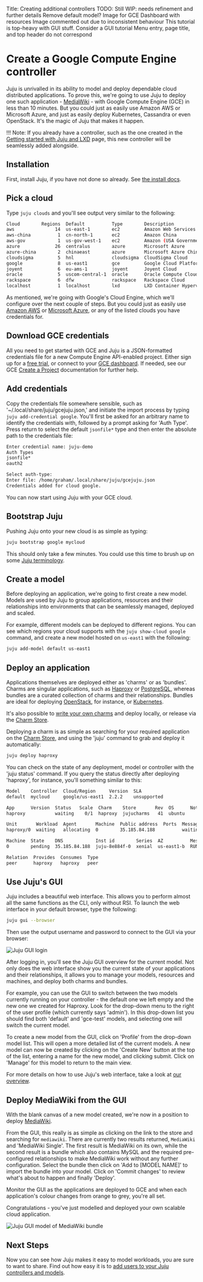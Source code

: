 Title: Creating additional controllers
TODO:  Still WIP: needs refinement and further details
       Remove default model?
       Image for GCE Dashboard with resources
       Image commented out due to inconsistent behaviour
       This tutorial is top-heavy with GUI stuff. Consider a GUI tutorial
       Menu entry, page title, and top header do not correspond

# Create a Google Compute Engine controller

Juju is unrivalled in its ability to model and deploy dependable cloud
distributed applications. To prove this, we're going to use Juju to deploy one
such application - [MediaWiki][mediawiki] - with Google Compute Engine (GCE) in
less than 10 minutes. But you could just as easily use Amazon AWS or Microsoft
Azure, and just as easily deploy Kubernetes, Cassandra or even OpenStack. It's
the magic of Juju that makes it happen.

!!! Note:
    If you already have a controller, such as the one created in the
    [Getting started with Juju and LXD][tut-lxd] page, this new controller will
    be seamlessly added alongside.

## Installation

First, install Juju, if you have not done so already. See
[the install docs][install].

## Pick a cloud

Type `juju clouds` and you'll see output very similar to the following:

```bash
Cloud        Regions  Default          Type        Description
aws               14  us-east-1        ec2         Amazon Web Services
aws-china          1  cn-north-1       ec2         Amazon China
aws-gov            1  us-gov-west-1    ec2         Amazon (USA Government)
azure             26  centralus        azure       Microsoft Azure
azure-china        2  chinaeast        azure       Microsoft Azure China
cloudsigma         5  hnl              cloudsigma  CloudSigma Cloud
google             8  us-east1         gce         Google Cloud Platform
joyent             6  eu-ams-1         joyent      Joyent Cloud
oracle             5  uscom-central-1  oracle      Oracle Compute Cloud Service
rackspace          6  dfw              rackspace   Rackspace Cloud
localhost          1  localhost        lxd         LXD Container Hypervisor
```

As mentioned, we're going with Google's Cloud Engine, which we'll
configure over the next couple of steps. But you could just as easily use
[Amazon AWS][helpaws] or [Microsoft Azure][helpazure], or any of the listed
clouds you have credentials for.

## Download GCE credentials

All you need to get started with GCE and Juju is a JSON-formatted credentials
file for a new Compute Engine API-enabled project. Either sign up for a
[free trial][gcetrial], or connect to your [GCE dashboard][gcedashboard].
If needed, see our GCE [Create a Project][gcenewproject] documentation for
further help.

## Add credentials

Copy the credentials file somewhere sensible, such as
'~/.local/share/juju/gcejuju.json,' and initiate the import process by typing
`juju add-credential google`. You'll first be asked for an arbitrary name
to identify the credentials with, followed by a prompt asking for 'Auth
Type'. Press return to select the default `jsonfile*` type and then enter the
absolute path to the credentials file:

```bash
Enter credential name: juju-demo
Auth Types
jsonfile*
oauth2

Select auth-type:
Enter file: /home/graham/.local/share/juju/gcejuju.json
Credentials added for cloud google.
```

You can now start using Juju with your GCE cloud.

## Bootstrap Juju

Pushing Juju onto your new cloud is as simple as typing:

```bash
juju bootstrap google mycloud
```

This should only take a few minutes. You could use this time to brush up on
some [Juju terminology][jujuterms].

## Create a model

Before deploying an application, we're going to first create a new model.
Models are used by Juju to group applications, resources and their relationships
into environments that can be seamlessly managed, deployed and scaled.

For example, different models can be deployed to different regions. You can see
which regions your cloud supports with the `juju show-cloud google` command,
and create a new model hosted on `us-east1` with the following:

```bash
juju add-model default us-east1
```

## Deploy an application

Applications themselves are deployed either as 'charms' or as 'bundles'. Charms
are singular applications, such as [Haproxy][charmhaproxy] or
[PostgreSQL][charmpsql], whereas bundles are a curated collection of charms and
their relationships. Bundles are ideal for deploying
[OpenStack][bundleopenstack], for instance, or [Kubernetes][bundlekubernetes].

It's also possible to [write your own charms][diycharm] and deploy locally, or
release via the [Charm Store][charmstore].

Deploying a charm is as simple as searching for your required application on
the [Charm Store][charmstore], and using the 'juju' command to grab and deploy it
automatically:

```bash
juju deploy haproxy
```

You can check on the state of any deployment, model or controller with the
'juju status' command. If you query the status directly after deploying
'haproxy', for instance, you'll something similar to this:

<!-- JUJUVERSION: 2.2.2-xenial-amd64 -->
<!-- JUJUCOMMAND: juju status -->
```bash
Model    Controller  Cloud/Region     Version  SLA
default  mycloud     google/us-east1  2.2.2    unsupported

App      Version  Status   Scale  Charm    Store       Rev  OS      Notes
haproxy           waiting    0/1  haproxy  jujucharms   41  ubuntu

Unit       Workload  Agent       Machine  Public address  Ports  Message
haproxy/0  waiting   allocating  0        35.185.84.188          waiting for machine

Machine  State    DNS            Inst id        Series  AZ          Message
0        pending  35.185.84.188  juju-8e884f-0  xenial  us-east1-b  RUNNING

Relation  Provides  Consumes  Type
peer      haproxy   haproxy   peer
```

## Use Juju's GUI

Juju includes a beautiful web interface. This allows you to perform almost all
the same functions as the CLI, only without RSI. To launch the web interface in
your default browser, type the following:

```bash
juju gui --browser
```

Then use the output username and password to connect to the GUI via your
browser:

![Juju GUI login](media/tut-gce-gui_login280.png)

After logging in, you'll see the Juju GUI overview for the current model. Not
only does the web interface show you the current state of your applications and
their relationships, it allows you to manage your models, resources and
machines, and deploy both charms and bundles.

For example, you can use the GUI to switch between the two models currently
running on your controller - the default one we left empty and the new one we
created for Haproxy. Look for the drop-down menu to the right of the user
profile (which currently says 'admin'). In this drop-down list you should
find both 'default' and 'gce-test' models, and selecting one will switch the
current model.

<!-- REMOVED DUE TO INCONSISTENT BEHAVIOUR WITH JUJU 2.2.2
No app/model are visible in the GUI
![Juju GUI model switching menu](media/tut-gce-gui_model21.png)
 -->

To create a new model from the GUI, click on 'Profile' from the drop-down model
list. This will open a more detailed list of the current models. A new model
can now be created by clicking on the 'Create New' button at the top of the
list, entering a name for the new model, and clicking submit. Click on 'Manage'
for this model to return to the main view.

For more details on how to use Juju's web interface, take a look at [our
overview][jujugui].

## Deploy MediaWiki from the GUI

With the blank canvas of a new model created, we're now in a position to deploy
[MediaWiki][mediawiki].

From the GUI, this really is as simple as clicking on the link to the store and
searching for `mediawiki`. There are currently two results returned,
`MediaWiki` and 'MediaWiki Single'. The first result is MediaWiki on its own,
while the second result is a bundle which also contains MySQL and the required
pre-configured relationships to make MediaWiki work without any further
configuration. Select the bundle then click on 'Add to [MODEL NAME]' to import
the bundle into your model. Click on 'Commit changes' to review what's about to
happen and finally 'Deploy'.

Monitor the GUI as the applications are deployed to GCE and when each
application's colour changes from orange to grey, you're all set.

Congratulations - you've just modelled and deployed your own scalable cloud
application.

![Juju GUI model of MediaWiki bundle](media/tut-gce-gui_mediawiki.png)

## Next Steps

Now you can see how Juju makes it easy to model workloads, you are sure
to want to share. Find out how easy it is to
[add users to your Juju controllers and models][tutuser].


<!-- LINKS -->

[tut-lxd]: ./tut-lxd.html
[helpaws]: ./help-aws.html
[helpazure]: ./help-azure.html
[gcetrial]: https://console.cloud.google.com/freetrial
[gcedashboard]: https://console.cloud.google.com
[gcenewproject]: ./help-google.html#create-a-project
[install]: ./reference-install.html
[jujuterms]: ./juju-concepts.html
[charmhaproxy]: https://jujucharms.com/haproxy/37
[charmpsql]: https://jujucharms.com/postgresql/105
[bundleopenstack]: https://jujucharms.com/openstack-base/
[bundlekubernetes]: https://jujucharms.com/canonical-kubernetes/
[charmstore]: https://jujucharms.com/store
[diycharm]: ./developer-getting-started.html
[jujugui]: ./controllers-gui.html
[tutuser]: ./tut-users.html
[mediawiki]: https://www.mediawiki.org/wiki/MediaWiki
